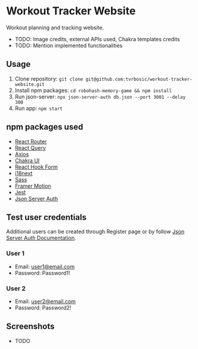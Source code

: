 # Workout Tracker Website

Workout planning and tracking website.

- TODO: Image credits, external APIs used, Chakra templates credits
- TODO: Mention implemented functionalities

## Usage

1. Clone repository: `git clone git@github.com:tvrbosic/workout-tracker-website.git`
2. Install npm packages: `cd robohash-memory-game && npm install`
3. Run json-server: `npx json-server-auth db.json --port 3001 --delay 300`
4. Run app: `npm start`

## npm packages used

- [React Router](https://reactrouter.com)
- [React Query](https://react-query-v3.tanstack.com)
- [Axios](https://axios-http.com)
- [Chakra UI](https://chakra-ui.com)
- [React Hook Form](https://react-hook-form.com)
- [i18next](https://www.i18next.com)
- [Sass](https://sass-lang.com)
- [Framer Motion](https://www.framer.com)
- [Jest](https://jestjs.io)
- [Json Server Auth](https://www.npmjs.com/package/json-server-auth)

## Test user credentials

Additional users can be created through Register page or by follow [Json Server Auth Documentation](https://www.npmjs.com/package/json-server-auth).

### User 1

- Email: user1@email.com
- Password: Password1!

### User 2

- Email: user2@email.com
- Password: Password2!

## Screenshots

- TODO
